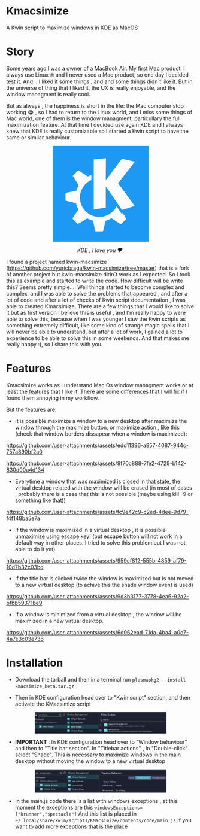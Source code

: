 # Kmacsimize
A Kwin script to maximize windows in KDE as MacOS

# Story

Some years ago I was a owner of a MacBook Air. My first Mac product. I always use Linux 🤓 and  I never used a Mac product,
so one day I decided test it. And... I liked it some things , and  and some things didn´t like it. But in the
universe of thing that I liked it, the UX is really enjoyable, and the window managment is really cool.

But as always , the happiness is short in the life: the Mac computer stop working 😭 , so I had to return to the Linux
world, and  I miss some things of Mac world, one of them is the window managment, particullary the full maximization feature.
At that time I decided use again KDE and I always knew that KDE is really customizable so I started a Kwin script to have
the same or similar behaviour.

<p align="center" ><img align="center" src="./resources/KDE_logo.svg"> </p>
<p align="center" > <i> KDE , I love you ❤️. </i></p>


I found a project named kwin-macsimize (https://github.com/yuricbraga/kwin-macsimize/tree/master) that is a fork of another project
but kwin-macsimize didn´t work as I expected. So I took this as example and started to write the code. 
How difficult will be write this? Seems pretty simple.... Well things started to become complex and complex, and I was able to solve the problems that appeared , and after a lot of code and after a lot of checks of Kwin script documentation , I was able to created Kmacsimize. 
There are a few things that I would like to solve it but as first version I believe this is useful , and I'm really happy to were able to solve this, because when I was younger I saw the Kwin scripts as something extremely difficult, like some kind of strange magic spells that I will never be able to understand, but after a lot of work, I gained a lot to experience to be able to solve this in some weekends.
And that makes me really happy :), so I share this with you.


# Features

Kmacsimize works as I understand Mac Os window managment works or at least the features that I like it.
There are some differences that I will fix if I found them annoying in my workflow.

But the features are:

* It is possible maximize a window to a new desktop after maximize the window through the maximize button, or maximize action , like this (check that window borders
  dissapear when a window is maximized):


https://github.com/user-attachments/assets/edd11396-a957-4087-944c-757a890bf2a0



https://github.com/user-attachments/assets/9f70c888-7fe2-4729-b142-830d00a4d134




* Everytime a window that was maximized is closed in that state, the virtual desktop related with the window will be erased (in most of cases , probably there is a case that this is not possible (maybe using kill -9 or something like that))


https://github.com/user-attachments/assets/fc9e42c9-c2ed-4dee-9d79-f4f148ba5e7a



* If the window is maximized in a virtual desktop , it is possible unmaximize using escape key! (but escape button will not work in a default way in other places. I tried to solve this problem but I was not able to do it yet)



https://github.com/user-attachments/assets/959cf812-555b-4859-af79-10d7b32c03bd





* If the title bar is clicked twice the window is maximized but is not moved to a new virtual desktop (to achive this the shade window event is used)



https://github.com/user-attachments/assets/9d3b3177-3778-4ea6-92a2-bfbb59371be9




* If a window is minimized from a virtual desktop , the window will be maximized in a new virtual desktop.



https://github.com/user-attachments/assets/6d962ead-71da-4ba4-a0c7-4a7e3c03e736





# Installation

* Download the tarball and then in a terminal run `plasmapkg2 --install kmacsimize_beta.tar.gz`

* Then in KDE configuration head over to  "Kwin script" section, and then activate the KMacsimize script

<p align="center" ><img align="center" width=70% src="./resources/kmacsimize.png"> </p>

* **IMPORTANT** : In KDE configuration head over to "Window behaviour" and then to "Title bar section". In "Titlebar actions" , In "Double-click" select "Shade". This is necessary to maximize windows in the main desktop
without moving the window to a new virtual desktop

<p align="center" ><img align="center" width=70% src="./resources/shade.png"> </p>


* In the main.js code there is a list with windows exceptions , at this moment the exceptions are this
  `windowsExceptions=["krunner","spectacle"]`
  And this list is placed in `~/.local/share/kwin/scripts/KMacsimize/contents/code/main.js`
  If you want to add more exceptions that is the place


